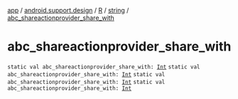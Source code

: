 [app](../../../index.md) / [android.support.design](../../index.md) / [R](../index.md) / [string](index.md) / [abc_shareactionprovider_share_with](.)

# abc_shareactionprovider_share_with

`static val abc_shareactionprovider_share_with: `[`Int`](https://kotlinlang.org/api/latest/jvm/stdlib/kotlin/-int/index.html)
`static val abc_shareactionprovider_share_with: `[`Int`](https://kotlinlang.org/api/latest/jvm/stdlib/kotlin/-int/index.html)
`static val abc_shareactionprovider_share_with: `[`Int`](https://kotlinlang.org/api/latest/jvm/stdlib/kotlin/-int/index.html)
`static val abc_shareactionprovider_share_with: `[`Int`](https://kotlinlang.org/api/latest/jvm/stdlib/kotlin/-int/index.html)